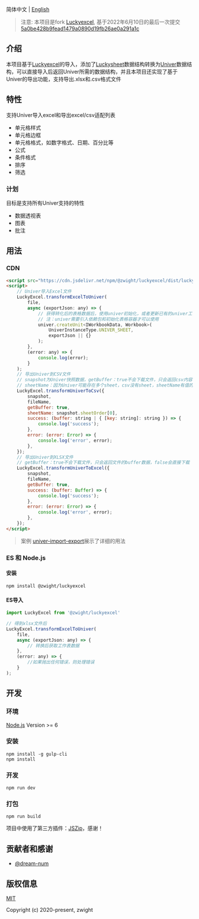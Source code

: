 简体中文 | [English](./README.md)

>注意:
本项目是fork [Luckyexcel](https://github.com/dream-num/Luckyexcel), 基于2022年6月10日的最后一次提交[5a0be428b9fead1479a0890d19fb26ae0a291a1c](https://github.com/dream-num/Luckyexcel/commit/5a0be428b9fead1479a0890d19fb26ae0a291a1c)

## 介绍

本项目基于[Luckyexcel](https://github.com/dream-num/Luckyexcel)的导入，添加了[Luckysheet](https://github.com/mengshukeji/Luckysheet)数据结构转换为[Univer](https://github.com/dream-num/univer)数据结构，可以直接导入后返回Univer所需的数据结构，并且本项目还实现了基于Univer的导出功能，支持导出.xlsx和.csv格式文件

## 特性
支持Univer导入excel和导出excel/csv适配列表

- 单元格样式
- 单元格边框
- 单元格格式，如数字格式、日期、百分比等
- 公式
- 条件格式
- 排序
- 筛选

### 计划

目标是支持所有Univer支持的特性

- 数据透视表
- 图表
- 批注

## 用法

### CDN
```html
<script src="https://cdn.jsdelivr.net/npm/@zwight/luckyexcel/dist/luckyexcel.umd.min.js"></script>
<script>
    // Univer导入Excel文件
    LuckyExcel.transformExcelToUniver(
        file,
        async (exportJson: any) => {
            // 获得转化后的表格数据后，使用univer初始化，或者更新已有的univer工作簿
            // 注：univer需要引入依赖包和初始化表格容器才可以使用
            univer.createUnit<IWorkbookData, Workbook>(
                UniverInstanceType.UNIVER_SHEET,
                exportJson || {}
            );
        },
        (error: any) => {
            console.log(error);
        }
    );
    // 导出Univer到CSV文件
    // snapshot为Univer快照数据，getBuffer：true不会下载文件，只会返回csv内容，false会直接下载
    // sheetName：因为Univer可能存在多个sheet，csv没有sheet，sheetName有值的情况下只会下载指定sheet名称的数据，不传会下载所有sheet，文件名为${fileName}_${sheet.name}
    LuckyExcel.transformUniverToCsv({
        snapshot,
        fileName,
        getBuffer: true,
        sheetName: snapshot.sheetOrder[0],
        success: (buffer: string | { [key: string]: string }) => {
            console.log('success');
        },
        error: (error: Error) => {
            console.log('error', error);
        },
    });
    // 导出Univer到XLSX文件
    // getBuffer：true不会下载文件，只会返回文件的buffer数据，false会直接下载
    LuckyExcel.transformUniverToExcel({
        snapshot,
        fileName,
        getBuffer: true,
        success: (buffer: Buffer) => {
            console.log('success');
        },
        error: (error: Error) => {
            console.log('error', error);
        },
    });
</script>
```
> 案例 [univer-import-export](https://stackblitz.com/edit/vitejs-vite-phdnaxdt)展示了详细的用法

### ES 和 Node.js

#### 安装
```shell
npm install @zwight/luckyexcel
```

#### ES导入
```js
import LuckyExcel from '@zwight/luckyexcel'

// 得到xlsx文件后
LuckyExcel.transformExcelToUniver(
    file,
    async (exportJson: any) => {
        // 转换后获取工作表数据
    },
    (error: any) => {
        //如果抛出任何错误，则处理错误
    }
);
```

## 开发

### 环境
[Node.js](https://nodejs.org/en/) Version >= 6 

### 安装
```
npm install -g gulp-cli
npm install
```
### 开发
```
npm run dev
```
### 打包
```
npm run build
```

项目中使用了第三方插件：[JSZip](https://github.com/Stuk/jszip)，感谢！

## 贡献者和感谢
- [@dream-num](https://github.com/dream-num)

## 版权信息
[MIT](http://opensource.org/licenses/MIT)

Copyright (c) 2020-present, zwight
